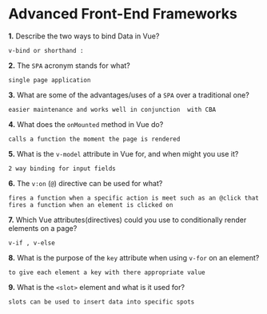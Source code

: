 # Advanced Front-End Frameworks

**1.** Describe the two ways to bind Data in Vue?

<!-- enter you answer in the space below -->

```
v-bind or shorthand :
```

**2.** The `SPA` acronym stands for what?

<!-- enter you answer in the space below -->

```
single page application
```

**3.** What are some of the advantages/uses of a `SPA` over a traditional one?

<!-- enter you answer in the space below -->

```
easier maintenance and works well in conjunction  with CBA
```

**4.** What does the `onMounted` method in Vue do?

<!-- enter you answer in the space below -->

```
calls a function the moment the page is rendered
```

**5.** What is the `v-model` attribute in Vue for, and when might you use it?

<!-- enter you answer in the space below -->

```
2 way binding for input fields
```

**6.** The `v:on` (`@`) directive can be used for what?

<!-- enter you answer in the space below -->

```
fires a function when a specific action is meet such as an @click that fires a function when an element is clicked on
```

**7.** Which Vue attributes(directives) could you use to conditionally render elements on a page?

<!-- enter you answer in the space below -->

```
v-if , v-else
```

**8.** What is the purpose of the `key` attribute when using `v-for` on an element?

<!-- enter you answer in the space below -->

```
to give each element a key with there appropriate value
```

**9.** What is the `<slot>` element and what is it used for?

<!-- enter you answer in the space below -->

```
slots can be used to insert data into specific spots
```
